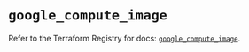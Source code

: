 # `google_compute_image`

Refer to the Terraform Registry for docs: [`google_compute_image`](https://registry.terraform.io/providers/hashicorp/google/5.21.0/docs/resources/compute_image).
